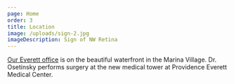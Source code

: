 ```yaml
---
page: Home
order: 3
title: Location
image: /uploads/sign-2.jpg
imageDescription: Sign of NW Retina
---
```

[Our Everett office](/location/) is on the beautiful waterfront in the Marina Village. 
Dr. Osetinsky performs surgery at the new medical tower at Providence 
Everett Medical Center.
